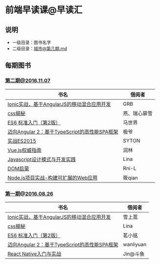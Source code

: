 # 前端早读课@早读汇

## 说明

* 一级目录：图书名字
* 二级目录：城市@第几期.md 

## 每期图书

### 第二期@2016.11.07
书名 | 借阅者
--------- | -------------
[Ionic实战，基于AngularJS的移动混合应用开发](https://book.douban.com/subject/26838003/)| GRB
[css揭秘](https://book.douban.com/subject/26745943/) | 燕、瑞心扉雪
[ES6 标准入门（第2版）](https://book.douban.com/subject/26708954/) | 马世界 
[迈向Angular 2：基于TypeScript的高性能SPA框架](https://book.douban.com/subject/26852120/) | 极爷 
[实战ES2015](https://book.douban.com/subject/26899930/) | SYTON
[Vue.js权威指南](https://book.douban.com/subject/26869340/) | 润林
[Javascript设计模式与开发实践](https://book.douban.com/subject/26382780/) | Lina
[DOM启蒙](https://book.douban.com/subject/25882606/) | Rni-L
[Node.js项目实战-构建可扩展的Web应用](https://book.douban.com/subject/26391998/) | 筱qian



### 第一期@2016.08.26
书名 | 借阅者
--------- | -------------
[Ionic实战，基于AngularJS的移动混合应用开发](https://book.douban.com/subject/26838003/)| 雪上蒿
[css揭秘](https://book.douban.com/subject/26745943/) | Lina
[ES6 标准入门（第2版）](https://book.douban.com/subject/26708954/) | 茗小铭 
[迈向Angular 2：基于TypeScript的高性能SPA框架](https://book.douban.com/subject/26852120/) | wanliyuan 
[React Native入门与实战](https://book.douban.com/subject/26694486/) | Jin@斗鱼



